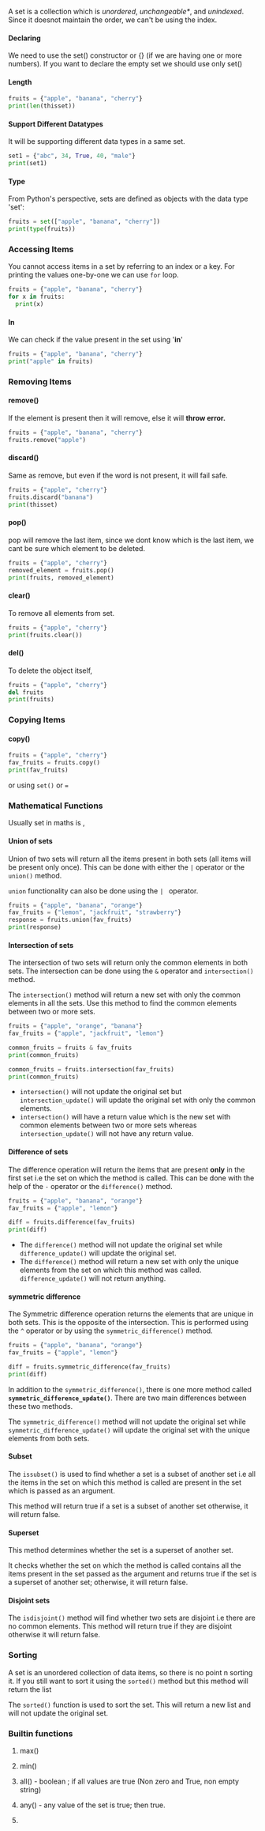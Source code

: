 A set is a collection which is _unordered_, _unchangeable*_, and _unindexed_.
Since it doesnot maintain the order, we can't be using the index. 

#### Declaring

We need to use the set() constructor or {} (if we are having one or more numbers). If you want to declare the empty set we should use only set()

#### Length

```python
fruits = {"apple", "banana", "cherry"}  
print(len(thisset))
```


#### Support Different Datatypes

It will be supporting different data types in a same set. 


```python
set1 = {"abc", 34, True, 40, "male"}
print(set1)
```

#### Type 

From Python's perspective, sets are defined as objects with the data type 'set':

```python
fruits = set(["apple", "banana", "cherry"])
print(type(fruits))
```


### Accessing Items

You cannot access items in a set by referring to an index or a key.
For printing the values one-by-one we can use `for` loop. 

```python
fruits = {"apple", "banana", "cherry"}  
for x in fruits:  
  print(x)
```

#### In 
We can check if the value present in the set using '**in**' 

```python
fruits = {"apple", "banana", "cherry"}
print("apple" in fruits)
```

### Removing Items

#### remove()

If the element is present then it will remove, else it will **throw error.** 

```python
fruits = {"apple", "banana", "cherry"}
fruits.remove("apple")
```

#### discard()

Same as remove, but even if the word is not present, it will fail safe. 

```python
fruits = {"apple", "cherry"}  
fruits.discard("banana")
print(thisset)
```

#### pop()

pop will remove the last item, since we dont know which is the last item, we cant be sure which element to be deleted. 

```python
fruits = {"apple", "cherry"}
removed_element = fruits.pop()
print(fruits, removed_element)
```

#### clear()

To remove all elements from set. 
```python
fruits = {"apple", "cherry"}
print(fruits.clear())
```

#### del()

To delete the object itself, 

```python
fruits = {"apple", "cherry"}
del fruits
print(fruits)
```

### Copying Items

#### copy()

```python
fruits = {"apple", "cherry"}
fav_fruits = fruits.copy()
print(fav_fruits)
```

or using `set()`  or `=`


### Mathematical Functions

Usually set in maths is , 

#### Union of sets

Union of two sets will return all the items present in both sets (all items will be present only once). This can be done with either the `|` operator or the `union()` method.

`union` functionality can also be done using the `| ` operator. 

```python
fruits = {"apple", "banana", "orange"}
fav_fruits = {"lemon", "jackfruit", "strawberry"}
response = fruits.union(fav_fruits)
print(response)
```

#### Intersection of sets

The intersection of two sets will return only the common elements in both sets. The intersection can be done using the `&` operator and `intersection()` method. 

The `intersection()` method will return a new set with only the common elements in all the sets. Use this method to find the common elements between two or more sets.

```python
fruits = {"apple", "orange", "banana"}
fav_fruits = {"apple", "jackfruit", "lemon"}

common_fruits = fruits & fav_fruits
print(common_fruits)

common_fruits = fruits.intersection(fav_fruits)
print(common_fruits)

```

-   `intersection()` will not update the original set but `intersection_update()` will update the original set with only the common elements.
-   `intersection()` will have a return value which is the new set with common elements between two or more sets whereas `intersection_update()` will not have any return value.

#### Difference of sets

The difference operation will return the items that are present **only** in the first set i.e the set on which the method is called. This can be done with the help of the `-` operator or the `difference()` method.

```python
fruits = {"apple", "banana", "orange"}
fav_fruits = {"apple", "lemon"}

diff = fruits.difference(fav_fruits)
print(diff)
```

-   The `difference()` method will not update the original set while `difference_update()` will update the original set.
-   The `difference()` method will return a new set with only the unique elements from the set on which this method was called. `difference_update()` will not return anything.

#### symmetric difference

The Symmetric difference operation returns the elements that are unique in both sets. This is the opposite of the intersection. This is performed using the `^` operator or by using the `symmetric_difference()` method.

```python
fruits = {"apple", "banana", "orange"}
fav_fruits = {"apple", "lemon"}

diff = fruits.symmetric_difference(fav_fruits)
print(diff)
```

In addition to the `symmetric_difference()`, there is one more method called **`symmetric_difference_update()`**. There are two main differences between these two methods.

The `symmetric_difference()` method will not update the original set while `symmetric_difference_update()` will update the original set with the unique elements from both sets.

#### Subset

The `issubset()` is used to find whether a set is a subset of another set i.e all the items in the set on which this method is called are present in the set which is passed as an argument.

This method will return true if a set is a subset of another set otherwise, it will return false.

#### Superset

This method determines whether the set is a superset of another set.

It checks whether the set on which the method is called contains all the items present in the set passed as the argument and returns true if the set is a superset of another set; otherwise, it will return false.

#### Disjoint sets

The `isdisjoint()` method will find whether two sets are disjoint i.e there are no common elements. This method will return true if they are disjoint otherwise it will return false.


### Sorting

A set is an unordered collection of data items, so there is no point n sorting it. If you still want to sort it using the `sorted()` method but this method will return the list

The `sorted()` function is used to sort the set. This will return a new list and will not update the original set.

### Builtin functions

1. max()
2. min()
3. all() - boolean ; if all values are true (Non zero and True, non empty string)
4. any() - any value of the set is true; then true. 

6. 